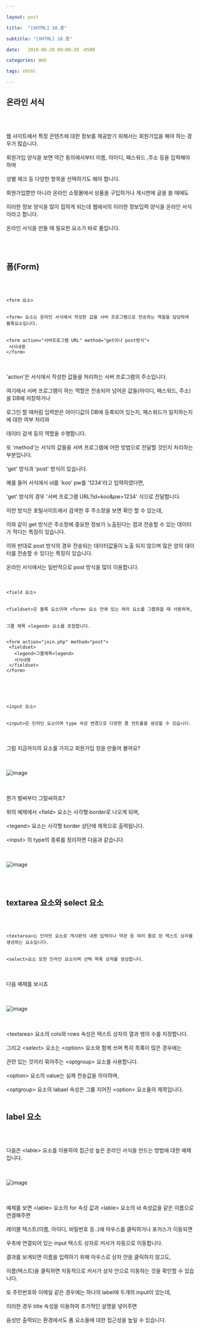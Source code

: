 ```yaml
---

layout: post

title:  "[XHTML] 10.폼"

subtitle: "[XHTML] 10.폼"

date:   2018-06-20 09:00:20 -0500

categories: Web

tags: xhtml

---
```


## 온라인 서식

<br>
<br>

웹 사이트에서 특정 콘텐츠에 대한 정보를 제공받기 위해서는 회원가입을 해야 하는 경우가 많습니다.
<br>
<br>
회원가입 양식을 보면 약간 동의에서부터 이름, 아이디, 패스워드 ,주소 등을 입력해야 하며 
<br>
<br>
성별 체크 등 다양한 항목을 선택하기도 해야 합니다.
<br>
<br>
회원가입뿐만 아니라 온라인 쇼핑몰에서 상품을 구입하거나 게시판에 글을 쓸 때에도
<br>
<br>
이러한 정보 양식을 많이 접하게 되는데 웹에서의 이러한 정보입력 양식을 온라인 서식이라고 합니다.
<br>
<br>
온라인 서식을 만들 때 필요한 요소가 바로 폼입니다.

<br>
<br>

## 폼(Form)

<br>
<br>

```
<form 요소>


<form> 요소는 온라인 서식에서 작성한 값을 서버 프로그램으로 전송하는 역할을 담당하며 블록요소입니다.


<form action="서버프로그램 URL" method="get이나 post방식">
 서식내용
</form>
```

<br>
<br>
'action'은 서식에서 작성한 값들을 처리하는 서버 프로그램의 주소입니다.
<br>
<br>
여기에서 서버 프로그램이 하는 역할은 전송되어 넘어온 값들(아이디, 패스워드, 주소)을 DB에 저장하거나
<br>
<br>
로그인 할 때처럼 입력받은 아이디값이 DB에 등록되어 있는지, 패스워드가 일치하는지에 대한 여부 처리와
<br>
<br>
데이터 검색 등의 역할을 수행합니다.
<br>
<br>
또 'method'는 서식의 값들을 서버 프로그램에 어떤 방법으로 전달할 것인지 처리하는 부분입니다.
<br>
<br>
'get' 방식과 'post' 방식이 있습니다.
<br>
<br>
예를 들어 서식에서 id를 'koo' pw를 '1234'라고 입력하였다면,
<br>
<br>
'get' 방식의 경우 '서버 프로그램 URL?id=koo&pw=1234' 식으로 전달합니다.
<br>
<br>
이런 방식은 포털사이트에서 검색한 후 주소창을 보면 확인 할 수 있는데,
<br>
<br>
이와 같이 get 방식은 주소창에 중요한 정보가 노출된다는 점과 전송할 수 있는 데이터가 적다는 특징이 있습니다.
<br>
<br>
이와 반대로 post 방식의 경우 전송되는 데이터값들이 노출 되지 않으며 많은 양의 데이터를 전송할 수 있다는 특징이 있습니다.
<br>
<br>
온라인 서식에서는 일반적으로 post 방식을 많이 이용합니다.
<br>
<br>
<br>

```
<field 요소>


<fieldset>은 블록 요소이며 <form> 요소 안에 있는 여러 요소를 그룹화할 때 사용하며,


그룹 제목 <legend> 요소를 포함합니다.


<form action="join.php" method="post">
 <fieldset>
   <legend>그룹제목<legend>
   서식내용
 </fieldset>
</form>
```

<br>
<br>
<br>

```
<input 요소>


<input>은 인라인 요소이며 type 속성 변경으로 다양한 폼 컨트롤을 생성할 수 있습니다.
```

<br>
<br>
그럼 지금까지의 요소를 가지고 회원가입 창을 만들어 볼까요?
<br>
<br>
<br>

![image](/image/XHTML_image/xhtml_image_35.png)

<br>
<br>
뭔가 벌써부터 그럴싸하죠?
<br>
<br>
위의 예제에서 &lt;field&gt; 요소는 사각형 border로 나오게 되며,
<br>
<br>
&lt;legend&gt; 요소는 사각형 border 상단에 제목으로 출력됩니다.
<br>
<br>
&lt;input&gt; 의 type의 종류를 정리하면 다음과 같습니다.
<br>
<br>
<br>

![image](/image/XHTML_image/xhtml_image_36.png)

<br>
<br>

## textarea 요소와 select 요소

<br>
<br>

```
<textarea>는 인라인 요소로 게시판의 내용 입력이나 약관 등 여러 줄로 된 텍스트 상자를 생성하는 요소입니다.


<select>요소 또한 인라인 요소이며 선택 목록 상자를 생성합니다.
```

<br>
<br>
다음 예제를 보시죠
<br>
<br>
<br>

![image](/image/XHTML_image/xhtml_image_37.png)

<br>
<br>
&lt;textarea&gt; 요소의 cols와 rows 속성은 텍스트 상자의 열과 행의 수를 지정합니다.
<br>
<br>
그리고 &lt;select&gt; 요소는 &lt;option&gt; 요소와 함께 쓰며 특히 목록이 많은 경우에는
<br>
<br>
관련 있는 것끼리 묶어주는 &lt;optgroup&gt; 요소를 사용합니다.
<br>
<br>
&lt;option&gt; 요소의 value는 실제 전송값을 의미하며, 
<br>
<br>
&lt;optgroup&gt; 요소의 labael 속성은 그룹 지어진 &lt;option&gt; 요소들의 제목입니다.

<br>
<br>

## label 요소

<br>
<br>

다음은 &lt;lable&gt; 요소를 이용하여 접근성 높은 온라인 서식을 만드는 방법에 대한 예제입니다.
<br>
<br>
<br>

![image](/image/XHTML_image/xhtml_image_38.png)

<br>
<br>
예제를 보면 &lt;lable&gt; 요소의 for 속성 값과 &lt;lable&gt; 요소의 id 속성값을 같은 이름으로 연결해주면
<br>
<br>
레이블 텍스트(이름, 아이디, 비밀번호 등..)에 마우스를 클릭하거나 포커스가 이동되면
<br>
<br>
우측에 연결되어 있는 input 텍스트 상자로 커서가 자동으로 이동합니다.
<br>
<br>
결과를 보게되면 이름을 입력하기 위해 마우스로 상자 안을 클릭하지 않고도,
<br>
<br>
이름(텍스트)을 클릭하면 자동적으로 커서가 상자 안으로 이동하는 것을 확인할 수 있습니다.
<br>
<br>
또 주민번호와 이메일 같은 경우에는 하나의 label에 두개의 input이 있는데,
<br>
<br>
이러한 경우 title 속성을 이용하여 추가적인 설명을 넣어주면
<br>
<br>
음성만 출력되는 환경에서도 폼 요소들에 대한 접근성을 높일 수 있습니다.



